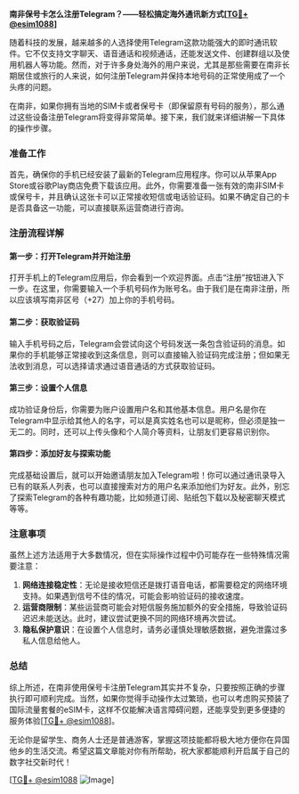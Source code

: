 **南非保号卡怎么注册Telegram？——轻松搞定海外通讯新方式[[TG💪+ @esim1088](https://t.me/s/esim1088)]**

随着科技的发展，越来越多的人选择使用Telegram这款功能强大的即时通讯软件。它不仅支持文字聊天、语音通话和视频通话，还能发送文件、创建群组以及使用机器人等功能。然而，对于许多身处海外的用户来说，尤其是那些需要在南非长期居住或旅行的人来说，如何注册Telegram并保持本地号码的正常使用成了一个头疼的问题。

在南非，如果你拥有当地的SIM卡或者保号卡（即保留原有号码的服务），那么通过这些设备注册Telegram将变得非常简单。接下来，我们就来详细讲解一下具体的操作步骤。

### 准备工作

首先，确保你的手机已经安装了最新的Telegram应用程序。你可以从苹果App Store或谷歌Play商店免费下载该应用。此外，你需要准备一张有效的南非SIM卡或保号卡，并且确认这张卡可以正常接收短信或电话验证码。如果不确定自己的卡是否具备这一功能，可以直接联系运营商进行咨询。

### 注册流程详解

#### 第一步：打开Telegram并开始注册

打开手机上的Telegram应用后，你会看到一个欢迎界面。点击“注册”按钮进入下一步。在这里，你需要输入一个手机号码作为账号名。由于我们是在南非注册，所以应该填写南非区号（+27）加上你的手机号码。

#### 第二步：获取验证码

输入手机号码之后，Telegram会尝试向这个号码发送一条包含验证码的消息。如果你的手机能够正常接收到这条信息，则可以直接输入验证码完成注册；但如果无法收到消息，可以选择请求通过语音通话的方式获取验证码。

#### 第三步：设置个人信息

成功验证身份后，你需要为账户设置用户名和其他基本信息。用户名是你在Telegram中显示给其他人的名字，可以是真实姓名也可以是昵称，但必须是独一无二的。同时，还可以上传头像和个人简介等资料，让朋友们更容易识别你。

#### 第四步：添加好友与探索功能

完成基础设置后，就可以开始邀请朋友加入Telegram啦！你可以通过通讯录导入已有的联系人列表，也可以直接搜索对方的用户名来添加他们为好友。此外，别忘了探索Telegram的各种有趣功能，比如频道订阅、贴纸包下载以及秘密聊天模式等等。

### 注意事项

虽然上述方法适用于大多数情况，但在实际操作过程中仍可能存在一些特殊情况需要注意：

1. **网络连接稳定性**：无论是接收短信还是拨打语音电话，都需要稳定的网络环境支持。如果遇到信号不佳的情况，可能会影响验证码的接收速度。
2. **运营商限制**：某些运营商可能会对短信服务施加额外的安全措施，导致验证码迟迟未能送达。此时，建议尝试更换不同的网络环境再次尝试。
3. **隐私保护意识**：在设置个人信息时，请务必谨慎处理敏感数据，避免泄露过多私人信息给他人。

### 总结

综上所述，在南非使用保号卡注册Telegram其实并不复杂，只要按照正确的步骤执行即可顺利完成。当然，如果你觉得手动操作太过繁琐，也可以考虑购买预装了国际流量套餐的eSIM卡，这样不仅能解决语言障碍问题，还能享受到更多便捷的服务体验[[TG💪+ @esim1088](https://t.me/s/esim1088)]。

无论你是留学生、商务人士还是普通游客，掌握这项技能都将极大地方便你在异国他乡的生活交流。希望这篇文章能对你有所帮助，祝大家都能顺利开启属于自己的数字社交新时代！

[[TG💪+ @esim1088](https://t.me/s/esim1088) ![Image](https://i.postimg.cc/4NQfJmqS/Snipaste-2025-05-13-00-14-12.png)]